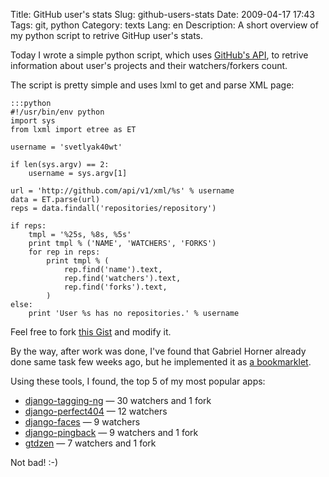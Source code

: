 Title: GitHub user's stats
Slug: github-users-stats
Date: 2009-04-17 17:43
Tags: git, python
Category: texts
Lang: en
Description: A short overview of my python script to retrive GitHup user's stats.

Today I wrote a simple python script, which uses [GitHub's API][github-api], to retrive information about user's projects and their watchers/forkers count.

The script is pretty simple and uses lxml to get and parse XML page:

    :::python
    #!/usr/bin/env python
    import sys
    from lxml import etree as ET

    username = 'svetlyak40wt'

    if len(sys.argv) == 2:
        username = sys.argv[1]

    url = 'http://github.com/api/v1/xml/%s' % username
    data = ET.parse(url)
    reps = data.findall('repositories/repository')

    if reps:
        tmpl = '%25s, %8s, %5s'
        print tmpl % ('NAME', 'WATCHERS', 'FORKS')
        for rep in reps:
            print tmpl % (
                rep.find('name').text,
                rep.find('watchers').text,
                rep.find('forks').text,
            )
    else:
        print 'User %s has no repositories.' % username

Feel free to fork [this Gist][gist-reps] and modify it.

By the way, after work was done, I've found that Gabriel Horner already done same task few weeks ago, but he implemented it as [a bookmarklet][bookmarklet].

Using these tools, I found, the top 5 of my most popular apps:

* [django-tagging-ng](http://github.com/svetlyak40wt/django-tagging-ng/) — 30 watchers and 1 fork
* [django-perfect404](http://github.com/svetlyak40wt/django-perfect404/) — 12 watchers
* [django-faces](http://github.com/svetlyak40wt/django-faces/) — 9 watchers
* [django-pingback](http://github.com/svetlyak40wt/django-pingback/) — 9 watchers and 1 fork
* [gtdzen](http://github.com/svetlyak40wt/gtdzen/) — 7 watchers and 1 fork

Not bad! :-)

[github-api]: http://github.com/guides/the-github-api
[gist-reps]: http://gist.github.com/96909
[bookmarklet]: http://tagaholic.me/2009/04/06/github-bookmarklet-for-user-pages.html